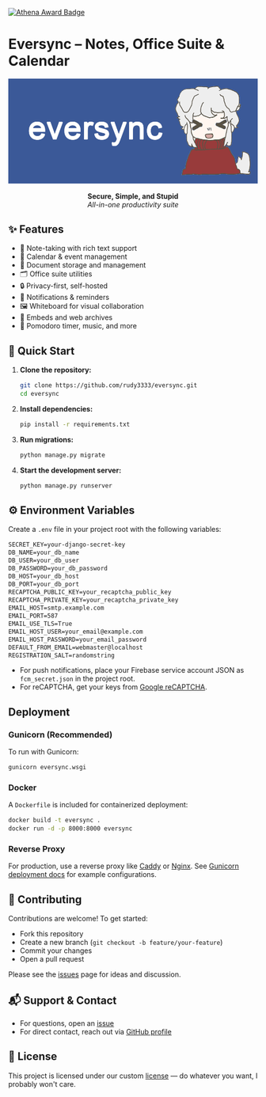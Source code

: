 [![Athena Award Badge](https://img.shields.io/endpoint?url=https%3A%2F%2Faward.athena.hackclub.com%2Fapi%2Fbadge)](https://award.athena.hackclub.com?utm_source=readme)
# Eversync – Notes, Office Suite & Calendar

![Banner](https://raw.githubusercontent.com/rudy3333/eversync/refs/heads/master/eversyncc/static/banner.png)

<p align="center">
  <b>Secure, Simple, and Stupid</b><br>
  <i>All-in-one productivity suite</i>
</p>


## ✨ Features

- 📝 Note-taking with rich text support
- 📅 Calendar & event management
- 📂 Document storage and management
- 🗂️ Office suite utilities
- 🔒 Privacy-first, self-hosted
- 🔔 Notifications & reminders
- 🖼️ Whiteboard for visual collaboration
- 🔗 Embeds and web archives
- 🎵 Pomodoro timer, music, and more

## 🚀 Quick Start

1. **Clone the repository:**
   ```bash
   git clone https://github.com/rudy3333/eversync.git
   cd eversync
   ```
2. **Install dependencies:**
   ```bash
   pip install -r requirements.txt
   ```
3. **Run migrations:**
   ```bash
   python manage.py migrate
   ```
4. **Start the development server:**
   ```bash
   python manage.py runserver
   ```


## ⚙️ Environment Variables

Create a `.env` file in your project root with the following variables:

```
SECRET_KEY=your-django-secret-key
DB_NAME=your_db_name
DB_USER=your_db_user
DB_PASSWORD=your_db_password
DB_HOST=your_db_host
DB_PORT=your_db_port
RECAPTCHA_PUBLIC_KEY=your_recaptcha_public_key
RECAPTCHA_PRIVATE_KEY=your_recaptcha_private_key
EMAIL_HOST=smtp.example.com
EMAIL_PORT=587
EMAIL_USE_TLS=True
EMAIL_HOST_USER=your_email@example.com
EMAIL_HOST_PASSWORD=your_email_password
DEFAULT_FROM_EMAIL=webmaster@localhost
REGISTRATION_SALT=randomstring
```

- For push notifications, place your Firebase service account JSON as `fcm_secret.json` in the project root.
- For reCAPTCHA, get your keys from [Google reCAPTCHA](https://www.google.com/recaptcha/admin).


## Deployment

### Gunicorn (Recommended)

To run with Gunicorn:
```bash
gunicorn eversync.wsgi
```

### Docker

A `Dockerfile` is included for containerized deployment:
```bash
docker build -t eversync .
docker run -d -p 8000:8000 eversync
```

### Reverse Proxy

For production, use a reverse proxy like [Caddy](https://caddyserver.com) or [Nginx](https://nginx.org). See [Gunicorn deployment docs](https://docs.gunicorn.org/en/latest/deploy.html) for example configurations.

## 🤝 Contributing

Contributions are welcome! To get started:
- Fork this repository
- Create a new branch (`git checkout -b feature/your-feature`)
- Commit your changes
- Open a pull request

Please see the [issues](https://github.com/rudy3333/eversync/issues) page for ideas and discussion.

## 📬 Support & Contact

- For questions, open an [issue](https://github.com/rudy3333/eversync/issues)
- For direct contact, reach out via [GitHub profile](https://github.com/rudy3333)

## 📄 License

This project is licensed under our custom [license](https://github.com/rudy3333/eversync/blob/master/LICENSE) — do whatever you want, I probably won't care.
